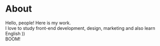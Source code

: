 # About
Hello, people! Here is my work.  
I love to study front-end development, design, marketing and also learn English ))  
BOOM!
